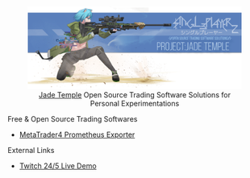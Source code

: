 <figure>
  <img src="./JadeTempleBanner.png" alt="drawing" title="Jade Temple Open Source Trading Software Solutions, by MoNoRi-Chan (モノリちゃん) the FX Sniper"/>
  <figcaption>
    <center>
      <a href="https://sarkhan.wiki/MoNoRi-Chan/FX_Sniper/Jade_Temple">Jade Temple</a> Open Source Trading Software Solutions for Personal Experimentations
    </center>
  </figcaption>
</figure>

Free & Open Source Trading Softwares
* <a href="https://github.com/JadeTemple/MTExporter">MetaTrader4 Prometheus Exporter</a>

External Links  
* <a href="https://www.twitch.tv/monolidthz" target="_blank">Twitch 24/5 Live Demo</a>

